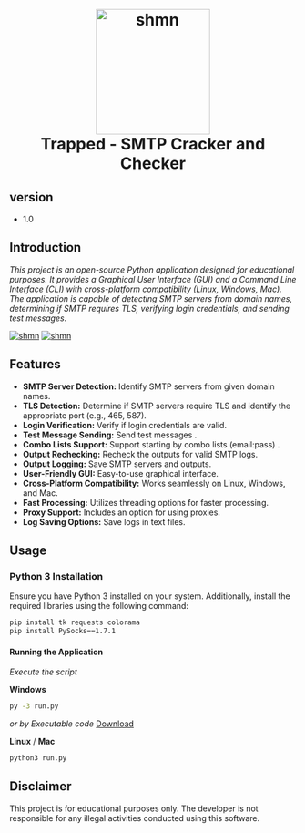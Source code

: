 
<h1 align="center">
  <br>
  <a href="https://github.com/anonyBoss/trapped"><img style="width: 200px;height: 220px;" src="https://i.ibb.co/G78nNVd/logo.png" alt="shmn"></a>
  <br>
  Trapped - SMTP Cracker and Checker
  <br>
</h1>

## version 

 - 1.0

## Introduction

*This project is an open-source Python application designed for educational purposes. It provides a Graphical User Interface (GUI) and a Command Line Interface (CLI) with cross-platform compatibility (Linux, Windows, Mac). The application is capable of detecting SMTP servers from domain names, determining if SMTP requires TLS, verifying login credentials, and sending test messages.*


<a href="https://github.com/anonyBoss/trapped"><img  src="https://i.ibb.co/NKMjdBt/Screenshot-2023-12-10-21-59-07.png" alt="shmn"></a>
<a href="https://github.com/anonyBoss/trapped"><img  src="https://i.ibb.co/w7cVdcN/Screenshot-2023-12-10-22-01-44.png" alt="shmn"></a>
## Features

- **SMTP Server Detection:** Identify SMTP servers from given domain names.
- **TLS Detection:** Determine if SMTP servers require TLS and identify the appropriate port (e.g., 465, 587).
- **Login Verification:** Verify if login credentials are valid.
- **Test Message Sending:** Send test messages .
- **Combo Lists Support:** Support starting by combo lists (email:pass) .
- **Output Rechecking:** Recheck the outputs for valid SMTP logs.
- **Output Logging:** Save SMTP servers and outputs.
- **User-Friendly GUI:** Easy-to-use graphical interface.
- **Cross-Platform Compatibility:** Works seamlessly on Linux, Windows, and Mac.
- **Fast Processing:** Utilizes threading options for faster processing.
- **Proxy Support:** Includes an option for using proxies.
- **Log Saving Options:** Save logs in text files.

## Usage

### Python 3 Installation

Ensure you have Python 3 installed on your system. Additionally, install the required libraries using the following command:

```bash
pip install tk requests colorama
pip install PySocks==1.7.1

```

#### Running the Application

*Execute the script*

**Windows**
```bash
py -3 run.py
```
*or by Executable code* [Download](https://github.com/anonyBoss/Trapped/run.exe)

**Linux** / **Mac**
```bash
python3 run.py
```

## Disclaimer
This project is for educational purposes only. The developer is not responsible for any illegal activities conducted using this software.
